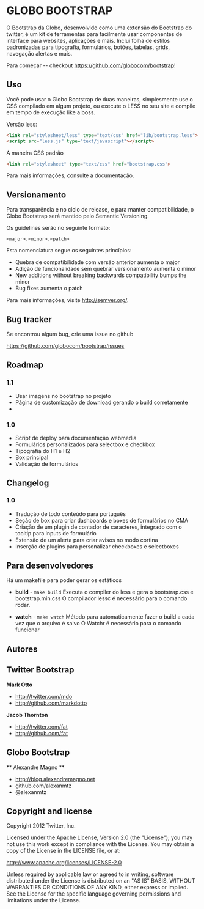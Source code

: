 GLOBO BOOTSTRAP
=================

O Bootstrap da Globo, desenvolvido como uma extensão do Bootstrap do twitter, é um kit de ferramentas para facilmente usar componentes de interface para websites, aplicações e mais. Inclui folha de estilos padronizadas para tipografia, formulários, botões, tabelas, grids, navegação alertas e mais.

Para começar -- checkout https://github.com/globocom/bootstrap!


Uso
-----

Você pode usar o Globo Bootstrap de duas maneiras, simplesmente use o CSS compilado em algum projeto, ou execute o LESS no seu site e compile em tempo de execução like a boss.

Versão less:

``` html
<link rel="stylesheet/less" type="text/css" href="lib/bootstrap.less">
<script src="less.js" type="text/javascript"></script>
```

A maneira CSS padrão

``` html
<link rel="stylesheet" type="text/css" href="bootstrap.css">
```

Para mais informações, consulte a documentação.


Versionamento
--------------

Para transparência e no ciclo de release, e para manter compatibilidade, o Globo Bootstrap será mantido pelo Semantic Versioning.

Os guidelines serão no seguinte formato:

`<major>.<minor>.<patch>`

Esta nomenclatura segue os seguintes princípios:

* Quebra de compatibilidade com versão anterior aumenta o major
* Adição de funcionalidade sem quebrar versionamento aumenta o minor
* New additions without breaking backwards compatibility bumps the minor
* Bug fixes aumenta o patch

Para mais informações, visite http://semver.org/.


Bug tracker
-----------

Se encontrou algum bug, crie uma issue no github

https://github.com/globocom/bootstrap/issues


Roadmap
---------------

### 1.1
* Usar imagens no bootstrap no projeto
* Página de customização de download gerando o build corretamente
* 

### 1.0
* Script de deploy para documentação webmedia
* Formulários personalizados para selectbox e checkbox
* Tipografia do H1 e H2
* Box principal
* Validação de formulários


Changelog
-----------------
### 1.0
* Tradução de todo conteúdo para português
* Seção de box para criar dashboards e boxes de formulários no CMA
* Criação de um plugin de contador de caracteres, integrado com o tooltip para inputs de formulário
* Extensão de um alerta para criar avisos no modo cortina
* Inserção de plugins para personalizar checkboxes e selectboxes


Para desenvolvedores
----------------------

Há um makefile para poder gerar os estáticos

+ **build** - `make build`
Executa o compiler do less e gera o bootstrap.css e bootstrap.min.css
O compilador lessc é necessário para o comando rodar.

+ **watch** - `make watch`
Método para automaticamente fazer o build a cada vez que o arquivo é salvo
O Watchr é necessário para o comando funcionar


Autores
-------

## Twitter Bootstrap

**Mark Otto**

+ http://twitter.com/mdo
+ http://github.com/markdotto

**Jacob Thornton**

+ http://twitter.com/fat
+ http://github.com/fat

## Globo Bootstrap

** Alexandre Magno **
+ http://blog.alexandremagno.net
+ github.com/alexanmtz
+ @alexanmtz


Copyright and license
---------------------

Copyright 2012 Twitter, Inc.

Licensed under the Apache License, Version 2.0 (the "License");
you may not use this work except in compliance with the License.
You may obtain a copy of the License in the LICENSE file, or at:

   http://www.apache.org/licenses/LICENSE-2.0

Unless required by applicable law or agreed to in writing, software
distributed under the License is distributed on an "AS IS" BASIS,
WITHOUT WARRANTIES OR CONDITIONS OF ANY KIND, either express or implied.
See the License for the specific language governing permissions and
limitations under the License.
